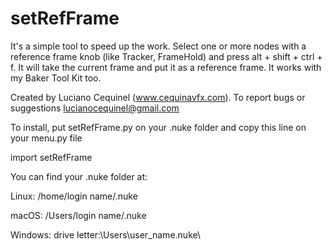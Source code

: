 # setRefFrame

It's a simple tool to speed up the work. Select one or more nodes with a reference frame knob (like Tracker, FrameHold) and press alt + shift + ctrl + f.
It will take the current frame and put it as a reference frame.
It works with my Baker Tool Kit too.

Created by Luciano Cequinel (www.cequinavfx.com).
To report bugs or suggestions lucianocequinel@gmail.com


To install, put setRefFrame.py on your .nuke folder
and copy this line on your menu.py file

import setRefFrame

You can find your .nuke folder at:

  Linux: /home/login name/.nuke
  
  macOS: /Users/login name/.nuke
  
  Windows: drive letter:\Users\user_name\.nuke\
